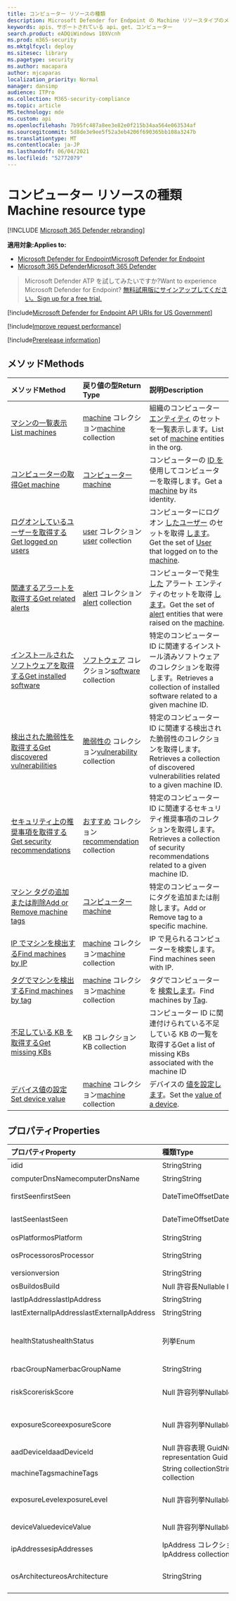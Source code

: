 ```yaml
---
title: コンピューター リソースの種類
description: Microsoft Defender for Endpoint の Machine リソースタイプのメソッドとプロパティについて説明します。
keywords: apis、サポートされている api、get、コンピューター
search.product: eADQiWindows 10XVcnh
ms.prod: m365-security
ms.mktglfcycl: deploy
ms.sitesec: library
ms.pagetype: security
ms.author: macapara
author: mjcaparas
localization_priority: Normal
manager: dansimp
audience: ITPro
ms.collection: M365-security-compliance
ms.topic: article
MS.technology: mde
ms.custom: api
ms.openlocfilehash: 7b95fc487a8ee3e82e0f215b34aa564e063534af
ms.sourcegitcommit: 5d8de3e9ee5f52a3eb4206f690365bb108a3247b
ms.translationtype: MT
ms.contentlocale: ja-JP
ms.lasthandoff: 06/04/2021
ms.locfileid: "52772079"
---
```

# <a name="machine-resource-type"></a><span data-ttu-id="6c52c-104">コンピューター リソースの種類</span><span class="sxs-lookup"><span data-stu-id="6c52c-104">Machine resource type</span></span>

[!INCLUDE [Microsoft 365 Defender rebranding](../../includes/microsoft-defender.md)]

<span data-ttu-id="6c52c-105">**適用対象:**</span><span class="sxs-lookup"><span data-stu-id="6c52c-105">**Applies to:**</span></span>
- [<span data-ttu-id="6c52c-106">Microsoft Defender for Endpoint</span><span class="sxs-lookup"><span data-stu-id="6c52c-106">Microsoft Defender for Endpoint</span></span>](https://go.microsoft.com/fwlink/p/?linkid=2154037)
- [<span data-ttu-id="6c52c-107">Microsoft 365 Defender</span><span class="sxs-lookup"><span data-stu-id="6c52c-107">Microsoft 365 Defender</span></span>](https://go.microsoft.com/fwlink/?linkid=2118804)

> <span data-ttu-id="6c52c-108">Microsoft Defender ATP を試してみたいですか?</span><span class="sxs-lookup"><span data-stu-id="6c52c-108">Want to experience Microsoft Defender for Endpoint?</span></span> [<span data-ttu-id="6c52c-109">無料試用版にサインアップしてください。</span><span class="sxs-lookup"><span data-stu-id="6c52c-109">Sign up for a free trial.</span></span>](https://www.microsoft.com/microsoft-365/windows/microsoft-defender-atp?ocid=docs-wdatp-exposedapis-abovefoldlink) 

[!include[Microsoft Defender for Endpoint API URIs for US Government](../../includes/microsoft-defender-api-usgov.md)]

[!include[Improve request performance](../../includes/improve-request-performance.md)]

[!include[Prerelease information](../../includes/prerelease.md)]

## <a name="methods"></a><span data-ttu-id="6c52c-110">メソッド</span><span class="sxs-lookup"><span data-stu-id="6c52c-110">Methods</span></span>

<span data-ttu-id="6c52c-111">メソッド</span><span class="sxs-lookup"><span data-stu-id="6c52c-111">Method</span></span>|<span data-ttu-id="6c52c-112">戻り値の型</span><span class="sxs-lookup"><span data-stu-id="6c52c-112">Return Type</span></span> |<span data-ttu-id="6c52c-113">説明</span><span class="sxs-lookup"><span data-stu-id="6c52c-113">Description</span></span>
:---|:---|:---
[<span data-ttu-id="6c52c-114">マシンの一覧表示</span><span class="sxs-lookup"><span data-stu-id="6c52c-114">List machines</span></span>](get-machines.md) | <span data-ttu-id="6c52c-115">[machine](machine.md) コレクション</span><span class="sxs-lookup"><span data-stu-id="6c52c-115">[machine](machine.md) collection</span></span> | <span data-ttu-id="6c52c-116">組織のコンピューター [エンティティ](machine.md) のセットを一覧表示します。</span><span class="sxs-lookup"><span data-stu-id="6c52c-116">List set of [machine](machine.md) entities in the org.</span></span>
[<span data-ttu-id="6c52c-117">コンピューターの取得</span><span class="sxs-lookup"><span data-stu-id="6c52c-117">Get machine</span></span>](get-machine-by-id.md) | [<span data-ttu-id="6c52c-118">コンピューター</span><span class="sxs-lookup"><span data-stu-id="6c52c-118">machine</span></span>](machine.md) | <span data-ttu-id="6c52c-119">コンピューターの [ID を](machine.md) 使用してコンピューターを取得します。</span><span class="sxs-lookup"><span data-stu-id="6c52c-119">Get a [machine](machine.md) by its identity.</span></span>
[<span data-ttu-id="6c52c-120">ログオンしているユーザーを取得する</span><span class="sxs-lookup"><span data-stu-id="6c52c-120">Get logged on users</span></span>](get-machine-log-on-users.md) | <span data-ttu-id="6c52c-121">[user](user.md) コレクション</span><span class="sxs-lookup"><span data-stu-id="6c52c-121">[user](user.md) collection</span></span> | <span data-ttu-id="6c52c-122">コンピューターにログオン [したユーザー](user.md) のセットを取得 [します](machine.md)。</span><span class="sxs-lookup"><span data-stu-id="6c52c-122">Get the set of [User](user.md) that logged on to the [machine](machine.md).</span></span>
[<span data-ttu-id="6c52c-123">関連するアラートを取得する</span><span class="sxs-lookup"><span data-stu-id="6c52c-123">Get related alerts</span></span>](get-machine-related-alerts.md) | <span data-ttu-id="6c52c-124">[alert](alerts.md) コレクション</span><span class="sxs-lookup"><span data-stu-id="6c52c-124">[alert](alerts.md) collection</span></span> | <span data-ttu-id="6c52c-125">コンピューターで発生 [した](alerts.md) アラート エンティティのセットを取得 [します](machine.md)。</span><span class="sxs-lookup"><span data-stu-id="6c52c-125">Get the set of [alert](alerts.md) entities that were raised on the [machine](machine.md).</span></span>
[<span data-ttu-id="6c52c-126">インストールされたソフトウェアを取得する</span><span class="sxs-lookup"><span data-stu-id="6c52c-126">Get installed software</span></span>](get-installed-software.md) | <span data-ttu-id="6c52c-127">[ソフトウェア](software.md) コレクション</span><span class="sxs-lookup"><span data-stu-id="6c52c-127">[software](software.md) collection</span></span> | <span data-ttu-id="6c52c-128">特定のコンピューター ID に関連するインストール済みソフトウェアのコレクションを取得します。</span><span class="sxs-lookup"><span data-stu-id="6c52c-128">Retrieves a collection of installed software related to a given machine ID.</span></span>
[<span data-ttu-id="6c52c-129">検出された脆弱性を取得する</span><span class="sxs-lookup"><span data-stu-id="6c52c-129">Get discovered vulnerabilities</span></span>](get-discovered-vulnerabilities.md) | <span data-ttu-id="6c52c-130">[脆弱性の](vulnerability.md) コレクション</span><span class="sxs-lookup"><span data-stu-id="6c52c-130">[vulnerability](vulnerability.md) collection</span></span> | <span data-ttu-id="6c52c-131">特定のコンピューター ID に関連する検出された脆弱性のコレクションを取得します。</span><span class="sxs-lookup"><span data-stu-id="6c52c-131">Retrieves a collection of discovered vulnerabilities related to a given machine ID.</span></span>
[<span data-ttu-id="6c52c-132">セキュリティ上の推奨事項を取得する</span><span class="sxs-lookup"><span data-stu-id="6c52c-132">Get security recommendations</span></span>](get-security-recommendations.md) | <span data-ttu-id="6c52c-133">[おすすめ](recommendation.md) コレクション</span><span class="sxs-lookup"><span data-stu-id="6c52c-133">[recommendation](recommendation.md) collection</span></span> | <span data-ttu-id="6c52c-134">特定のコンピューター ID に関連するセキュリティ推奨事項のコレクションを取得します。</span><span class="sxs-lookup"><span data-stu-id="6c52c-134">Retrieves a collection of security recommendations related to a given machine ID.</span></span>
[<span data-ttu-id="6c52c-135">マシン タグの追加または削除</span><span class="sxs-lookup"><span data-stu-id="6c52c-135">Add or Remove machine tags</span></span>](add-or-remove-machine-tags.md) | [<span data-ttu-id="6c52c-136">コンピューター</span><span class="sxs-lookup"><span data-stu-id="6c52c-136">machine</span></span>](machine.md) | <span data-ttu-id="6c52c-137">特定のコンピューターにタグを追加または削除します。</span><span class="sxs-lookup"><span data-stu-id="6c52c-137">Add or Remove tag to a specific machine.</span></span>
[<span data-ttu-id="6c52c-138">IP でマシンを検出する</span><span class="sxs-lookup"><span data-stu-id="6c52c-138">Find machines by IP</span></span>](find-machines-by-ip.md) | <span data-ttu-id="6c52c-139">[machine](machine.md) コレクション</span><span class="sxs-lookup"><span data-stu-id="6c52c-139">[machine](machine.md) collection</span></span> | <span data-ttu-id="6c52c-140">IP で見られるコンピューターを検索します。</span><span class="sxs-lookup"><span data-stu-id="6c52c-140">Find machines seen with IP.</span></span>
[<span data-ttu-id="6c52c-141">タグでマシンを検出する</span><span class="sxs-lookup"><span data-stu-id="6c52c-141">Find machines by tag</span></span>](find-machines-by-tag.md) | <span data-ttu-id="6c52c-142">[machine](machine.md) コレクション</span><span class="sxs-lookup"><span data-stu-id="6c52c-142">[machine](machine.md) collection</span></span> | <span data-ttu-id="6c52c-143">タグでコンピューターを [検索します](machine-tags.md)。</span><span class="sxs-lookup"><span data-stu-id="6c52c-143">Find machines by [Tag](machine-tags.md).</span></span>
[<span data-ttu-id="6c52c-144">不足している KB を取得する</span><span class="sxs-lookup"><span data-stu-id="6c52c-144">Get missing KBs</span></span>](get-missing-kbs-machine.md) | <span data-ttu-id="6c52c-145">KB コレクション</span><span class="sxs-lookup"><span data-stu-id="6c52c-145">KB collection</span></span> | <span data-ttu-id="6c52c-146">コンピューター ID に関連付けられている不足している KB の一覧を取得する</span><span class="sxs-lookup"><span data-stu-id="6c52c-146">Get a list of missing KBs associated with the machine ID</span></span>
[<span data-ttu-id="6c52c-147">デバイス値の設定</span><span class="sxs-lookup"><span data-stu-id="6c52c-147">Set device value</span></span>](set-device-value.md)| <span data-ttu-id="6c52c-148">[machine](machine.md) コレクション</span><span class="sxs-lookup"><span data-stu-id="6c52c-148">[machine](machine.md) collection</span></span> | <span data-ttu-id="6c52c-149">デバイスの [値を設定します](tvm-assign-device-value.md)。</span><span class="sxs-lookup"><span data-stu-id="6c52c-149">Set the [value of a device](tvm-assign-device-value.md).</span></span>

## <a name="properties"></a><span data-ttu-id="6c52c-150">プロパティ</span><span class="sxs-lookup"><span data-stu-id="6c52c-150">Properties</span></span>

<span data-ttu-id="6c52c-151">プロパティ</span><span class="sxs-lookup"><span data-stu-id="6c52c-151">Property</span></span> |   <span data-ttu-id="6c52c-152">種類</span><span class="sxs-lookup"><span data-stu-id="6c52c-152">Type</span></span>   |   <span data-ttu-id="6c52c-153">説明</span><span class="sxs-lookup"><span data-stu-id="6c52c-153">Description</span></span>
:---|:---|:---
<span data-ttu-id="6c52c-154">id</span><span class="sxs-lookup"><span data-stu-id="6c52c-154">id</span></span> | <span data-ttu-id="6c52c-155">String</span><span class="sxs-lookup"><span data-stu-id="6c52c-155">String</span></span> | <span data-ttu-id="6c52c-156">[マシン](machine.md) ID。</span><span class="sxs-lookup"><span data-stu-id="6c52c-156">[machine](machine.md) identity.</span></span>
<span data-ttu-id="6c52c-157">computerDnsName</span><span class="sxs-lookup"><span data-stu-id="6c52c-157">computerDnsName</span></span> | <span data-ttu-id="6c52c-158">String</span><span class="sxs-lookup"><span data-stu-id="6c52c-158">String</span></span> | <span data-ttu-id="6c52c-159">[コンピューター](machine.md) の完全修飾名。</span><span class="sxs-lookup"><span data-stu-id="6c52c-159">[machine](machine.md) fully qualified name.</span></span>
<span data-ttu-id="6c52c-160">firstSeen</span><span class="sxs-lookup"><span data-stu-id="6c52c-160">firstSeen</span></span> | <span data-ttu-id="6c52c-161">DateTimeOffset</span><span class="sxs-lookup"><span data-stu-id="6c52c-161">DateTimeOffset</span></span> | <span data-ttu-id="6c52c-162">Microsoft Defender for [](machine.md) Endpoint によってコンピューターが観測された最初の日付と時刻。</span><span class="sxs-lookup"><span data-stu-id="6c52c-162">First date and time where the [machine](machine.md) was observed by Microsoft Defender for Endpoint.</span></span>
<span data-ttu-id="6c52c-163">lastSeen</span><span class="sxs-lookup"><span data-stu-id="6c52c-163">lastSeen</span></span> | <span data-ttu-id="6c52c-164">DateTimeOffset</span><span class="sxs-lookup"><span data-stu-id="6c52c-164">DateTimeOffset</span></span> |<span data-ttu-id="6c52c-165">最後に受信した完全なデバイス レポートの時刻と日付。</span><span class="sxs-lookup"><span data-stu-id="6c52c-165">Time and date of the last received full device report.</span></span> <span data-ttu-id="6c52c-166">通常、デバイスは 24 時間ごとに完全なレポートを送信します。</span><span class="sxs-lookup"><span data-stu-id="6c52c-166">A device typically sends a full report every 24 hours.</span></span>
<span data-ttu-id="6c52c-167">osPlatform</span><span class="sxs-lookup"><span data-stu-id="6c52c-167">osPlatform</span></span> | <span data-ttu-id="6c52c-168">String</span><span class="sxs-lookup"><span data-stu-id="6c52c-168">String</span></span> | <span data-ttu-id="6c52c-169">オペレーティング システム プラットフォーム。</span><span class="sxs-lookup"><span data-stu-id="6c52c-169">Operating system platform.</span></span>
<span data-ttu-id="6c52c-170">osProcessor</span><span class="sxs-lookup"><span data-stu-id="6c52c-170">osProcessor</span></span> | <span data-ttu-id="6c52c-171">String</span><span class="sxs-lookup"><span data-stu-id="6c52c-171">String</span></span> | <span data-ttu-id="6c52c-172">オペレーティング システム プロセッサ。</span><span class="sxs-lookup"><span data-stu-id="6c52c-172">Operating system processor.</span></span> <span data-ttu-id="6c52c-173">代わりに osArchitecture プロパティを使用します。</span><span class="sxs-lookup"><span data-stu-id="6c52c-173">Use osArchitecture property instead.</span></span>
<span data-ttu-id="6c52c-174">version</span><span class="sxs-lookup"><span data-stu-id="6c52c-174">version</span></span> | <span data-ttu-id="6c52c-175">String</span><span class="sxs-lookup"><span data-stu-id="6c52c-175">String</span></span> | <span data-ttu-id="6c52c-176">オペレーティング システムのバージョン。</span><span class="sxs-lookup"><span data-stu-id="6c52c-176">Operating system Version.</span></span>
<span data-ttu-id="6c52c-177">osBuild</span><span class="sxs-lookup"><span data-stu-id="6c52c-177">osBuild</span></span> | <span data-ttu-id="6c52c-178">Null 許容長</span><span class="sxs-lookup"><span data-stu-id="6c52c-178">Nullable long</span></span> | <span data-ttu-id="6c52c-179">オペレーティング システムのビルド番号。</span><span class="sxs-lookup"><span data-stu-id="6c52c-179">Operating system build number.</span></span>
<span data-ttu-id="6c52c-180">lastIpAddress</span><span class="sxs-lookup"><span data-stu-id="6c52c-180">lastIpAddress</span></span> | <span data-ttu-id="6c52c-181">String</span><span class="sxs-lookup"><span data-stu-id="6c52c-181">String</span></span> | <span data-ttu-id="6c52c-182">コンピューター上のローカル NIC の最後の[IP。](machine.md)</span><span class="sxs-lookup"><span data-stu-id="6c52c-182">Last IP on local NIC on the [machine](machine.md).</span></span>
<span data-ttu-id="6c52c-183">lastExternalIpAddress</span><span class="sxs-lookup"><span data-stu-id="6c52c-183">lastExternalIpAddress</span></span> | <span data-ttu-id="6c52c-184">String</span><span class="sxs-lookup"><span data-stu-id="6c52c-184">String</span></span> | <span data-ttu-id="6c52c-185">コンピューターがインターネットに [アクセスした](machine.md) 最後の IP。</span><span class="sxs-lookup"><span data-stu-id="6c52c-185">Last IP through which the [machine](machine.md) accessed the internet.</span></span>
<span data-ttu-id="6c52c-186">healthStatus</span><span class="sxs-lookup"><span data-stu-id="6c52c-186">healthStatus</span></span> | <span data-ttu-id="6c52c-187">列挙</span><span class="sxs-lookup"><span data-stu-id="6c52c-187">Enum</span></span> | <span data-ttu-id="6c52c-188">[マシンの](machine.md) 正常性状態。</span><span class="sxs-lookup"><span data-stu-id="6c52c-188">[machine](machine.md) health status.</span></span> <span data-ttu-id="6c52c-189">指定できる値は、"Active"、"Inactive"、"ImpairedCommunication"、"NoSensorData"、"NoSensorDataImpairedCommunication"、"Unknown" です。</span><span class="sxs-lookup"><span data-stu-id="6c52c-189">Possible values are: "Active", "Inactive", "ImpairedCommunication", "NoSensorData", "NoSensorDataImpairedCommunication" and "Unknown".</span></span> 
<span data-ttu-id="6c52c-190">rbacGroupName</span><span class="sxs-lookup"><span data-stu-id="6c52c-190">rbacGroupName</span></span> | <span data-ttu-id="6c52c-191">String</span><span class="sxs-lookup"><span data-stu-id="6c52c-191">String</span></span> | <span data-ttu-id="6c52c-192">コンピューター グループ名。</span><span class="sxs-lookup"><span data-stu-id="6c52c-192">Machine group Name.</span></span>
<span data-ttu-id="6c52c-193">riskScore</span><span class="sxs-lookup"><span data-stu-id="6c52c-193">riskScore</span></span> | <span data-ttu-id="6c52c-194">Null 許容列挙</span><span class="sxs-lookup"><span data-stu-id="6c52c-194">Nullable Enum</span></span> | <span data-ttu-id="6c52c-195">Microsoft Defender for Endpoint によって評価されるリスク スコア。</span><span class="sxs-lookup"><span data-stu-id="6c52c-195">Risk score as evaluated by Microsoft Defender for Endpoint.</span></span> <span data-ttu-id="6c52c-196">指定できる値は、'None'、'Informational'、'Low'、'Medium'、および 'High' です。</span><span class="sxs-lookup"><span data-stu-id="6c52c-196">Possible values are: 'None', 'Informational', 'Low', 'Medium' and 'High'.</span></span>
<span data-ttu-id="6c52c-197">exposureScore</span><span class="sxs-lookup"><span data-stu-id="6c52c-197">exposureScore</span></span> | <span data-ttu-id="6c52c-198">Null 許容列挙</span><span class="sxs-lookup"><span data-stu-id="6c52c-198">Nullable Enum</span></span> | <span data-ttu-id="6c52c-199">[Microsoft](tvm-exposure-score.md) Defender for Endpoint によって評価される露出スコア。</span><span class="sxs-lookup"><span data-stu-id="6c52c-199">[Exposure score](tvm-exposure-score.md) as evaluated by Microsoft Defender for Endpoint.</span></span> <span data-ttu-id="6c52c-200">指定できる値は、'None'、'Low'、'Medium'、および 'High' です。</span><span class="sxs-lookup"><span data-stu-id="6c52c-200">Possible values are: 'None', 'Low', 'Medium' and 'High'.</span></span>
<span data-ttu-id="6c52c-201">aadDeviceId</span><span class="sxs-lookup"><span data-stu-id="6c52c-201">aadDeviceId</span></span> | <span data-ttu-id="6c52c-202">Null 許容表現 Guid</span><span class="sxs-lookup"><span data-stu-id="6c52c-202">Nullable representation Guid</span></span> | <span data-ttu-id="6c52c-203">AAD デバイス ID ( [コンピューターが](machine.md) AAD 参加している場合)。</span><span class="sxs-lookup"><span data-stu-id="6c52c-203">AAD Device ID (when [machine](machine.md) is AAD Joined).</span></span>
<span data-ttu-id="6c52c-204">machineTags</span><span class="sxs-lookup"><span data-stu-id="6c52c-204">machineTags</span></span> | <span data-ttu-id="6c52c-205">String collection</span><span class="sxs-lookup"><span data-stu-id="6c52c-205">String collection</span></span> | <span data-ttu-id="6c52c-206">コンピューター タグ [の](machine.md) セット。</span><span class="sxs-lookup"><span data-stu-id="6c52c-206">Set of [machine](machine.md) tags.</span></span>
<span data-ttu-id="6c52c-207">exposureLevel</span><span class="sxs-lookup"><span data-stu-id="6c52c-207">exposureLevel</span></span> | <span data-ttu-id="6c52c-208">Null 許容列挙</span><span class="sxs-lookup"><span data-stu-id="6c52c-208">Nullable Enum</span></span> | <span data-ttu-id="6c52c-209">Microsoft Defender for Endpoint によって評価される露出レベル。</span><span class="sxs-lookup"><span data-stu-id="6c52c-209">Exposure level as evaluated by Microsoft Defender for Endpoint.</span></span> <span data-ttu-id="6c52c-210">指定できる値は、'None'、'Low'、'Medium'、および 'High' です。</span><span class="sxs-lookup"><span data-stu-id="6c52c-210">Possible values are: 'None', 'Low', 'Medium' and 'High'.</span></span>
<span data-ttu-id="6c52c-211">deviceValue</span><span class="sxs-lookup"><span data-stu-id="6c52c-211">deviceValue</span></span> | <span data-ttu-id="6c52c-212">Null 許容列挙</span><span class="sxs-lookup"><span data-stu-id="6c52c-212">Nullable Enum</span></span> | <span data-ttu-id="6c52c-213">デバイス [の値](tvm-assign-device-value.md)です。</span><span class="sxs-lookup"><span data-stu-id="6c52c-213">The [value of the device](tvm-assign-device-value.md).</span></span> <span data-ttu-id="6c52c-214">指定できる値は、'Normal'、'Low'、および 'High' です。</span><span class="sxs-lookup"><span data-stu-id="6c52c-214">Possible values are: 'Normal', 'Low' and 'High'.</span></span>
<span data-ttu-id="6c52c-215">ipAddresses</span><span class="sxs-lookup"><span data-stu-id="6c52c-215">ipAddresses</span></span> | <span data-ttu-id="6c52c-216">IpAddress コレクション</span><span class="sxs-lookup"><span data-stu-id="6c52c-216">IpAddress collection</span></span> | <span data-ttu-id="6c52c-217">***IpAddress オブジェクトの*** セット。</span><span class="sxs-lookup"><span data-stu-id="6c52c-217">Set of ***IpAddress*** objects.</span></span> <span data-ttu-id="6c52c-218">「Get [machines API」を参照してください](get-machines.md)。</span><span class="sxs-lookup"><span data-stu-id="6c52c-218">See [Get machines API](get-machines.md).</span></span>
<span data-ttu-id="6c52c-219">osArchitecture</span><span class="sxs-lookup"><span data-stu-id="6c52c-219">osArchitecture</span></span> | <span data-ttu-id="6c52c-220">String</span><span class="sxs-lookup"><span data-stu-id="6c52c-220">String</span></span> | <span data-ttu-id="6c52c-221">オペレーティング システムのアーキテクチャ。</span><span class="sxs-lookup"><span data-stu-id="6c52c-221">Operating system architecture.</span></span> <span data-ttu-id="6c52c-222">指定できる値は、"32 ビット"、"64 ビット" です。</span><span class="sxs-lookup"><span data-stu-id="6c52c-222">Possible values are: "32-bit", "64-bit".</span></span> <span data-ttu-id="6c52c-223">osProcessor の代わりにこのプロパティを使用します。</span><span class="sxs-lookup"><span data-stu-id="6c52c-223">Use this property instead of osProcessor.</span></span>


